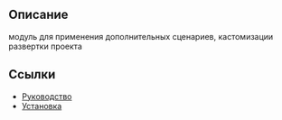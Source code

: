 ## Описание

модуль для применения дополнительных сценариев, кастомизации развертки проекта

## Ссылки

* [Руководство](guide/ru/README.md)
* [Установка](guide/ru/install.md)
